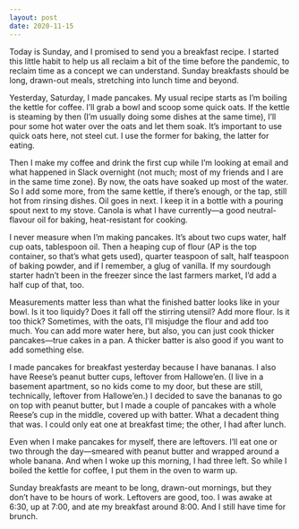 ```yaml
---
layout: post
date: 2020-11-15
---
```


Today is Sunday, and I promised to send you a breakfast recipe. I started this little habit to help us all reclaim a bit of the time before the pandemic, to reclaim time as a concept we can understand. Sunday breakfasts should be long, drawn-out meals, stretching into lunch time and beyond.

Yesterday, Saturday, I made pancakes. My usual recipe starts as I’m boiling the kettle for coffee. I’ll grab a bowl and scoop some quick oats. If the kettle is steaming by then (I’m usually doing some dishes at the same time), I’ll pour some hot water over the oats and let them soak. It’s important to use quick oats here, not steel cut. I use the former for baking, the latter for eating.

Then I make my coffee and drink the first cup while I’m looking at email and what happened in Slack overnight (not much; most of my friends and I are in the same time zone). By now, the oats have soaked up most of the water. So I add some more, from the same kettle, if there’s enough, or the tap, still hot from rinsing dishes. Oil goes in next. I keep it in a bottle with a pouring spout next to my stove. Canola is what I have currently—a good neutral-flavour oil for baking, heat-resistant for cooking.

I never measure when I’m making pancakes. It’s about two cups water, half cup oats, tablespoon oil. Then a heaping cup of flour (AP is the top container, so that’s what gets used), quarter teaspoon of salt, half teaspoon of baking powder, and if I remember, a glug of vanilla. If my sourdough starter hadn’t been in the freezer since the last farmers market, I’d add a half cup of that, too.

Measurements matter less than what the finished batter looks like in your bowl. Is it too liquidy? Does it fall off the stirring utensil? Add more flour. Is it too thick? Sometimes, with the oats, I’ll misjudge the flour and add too much. You can add more water here, but also, you can just cook thicker pancakes—true cakes in a pan. A thicker batter is also good if you want to add something else.

I made pancakes for breakfast yesterday because I have bananas. I also have Reese’s peanut butter cups, leftover from Hallowe’en. (I live in a basement apartment, so no kids come to my door, but these are still, technically, leftover from Hallowe’en.) I decided to save the bananas to go on top with peanut butter, but I made a couple of pancakes with a whole Reese’s cup in the middle, covered up with batter. What a decadent thing that was. I could only eat one at breakfast time; the other, I had after lunch.

Even when I make pancakes for myself, there are leftovers. I’ll eat one or two through the day—smeared with peanut butter and wrapped around a whole banana. And when I woke up this morning, I had three left. So while I boiled the kettle for coffee, I put them in the oven to warm up.

Sunday breakfasts are meant to be long, drawn-out mornings, but they don’t have to be hours of work. Leftovers are good, too. I was awake at 6:30, up at 7:00, and ate my breakfast around 8:00. And I still have time for brunch.

